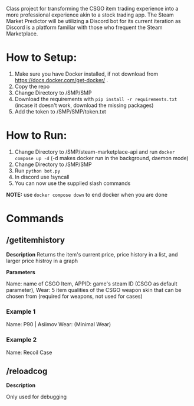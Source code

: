 Class project for transforming the CSGO item trading experience into a more professional experience akin to a stock trading app. The Steam Market Predictor will be utilizing a Discord bot for its current iteration as Discord is a platform familiar with those who frequent the Steam Marketplace. 

# How to Setup: #
1. Make sure you have Docker installed, if not download from https://docs.docker.com/get-docker/ .
2. Copy the repo
3. Change Directory to /SMP/SMP
4. Download the requirements with ```pip install -r requirements.txt``` (incase it doesn't work, download the missing packages)
5. Add the token to /SMP/SMP/token.txt


# How to Run: #
1. Change Directory to /SMP/steam-marketplace-api and run ```docker compose up -d``` (-d makes docker run in the background, daemon mode)
2. Change Directory to /SMP/SMP
3. Run ```python bot.py```
4. In discord use !syncall 
5. You can now use the supplied slash commands

**NOTE:** use ```docker compose down``` to end docker when you are done

# Commands #

## /getitemhistory ##

**Description** 
  Returns the item's current price, price history in a list, and larger price histroy in a graph

**Parameters** 

  Name: name of CSGO Item, 
  APPID: game's steam ID (CSGO as default parameter), 
  Wear: 5 item qualities of the CSGO weapon skin that can be chosen from (required for weapons, not used for cases)
  
### Example 1 ###

  Name: P90 | Asiimov
  Wear: (Minimal Wear)

### Example 2 ###

  Name: Recoil Case


## /reloadcog ## 

**Description**

  Only used for debugging
